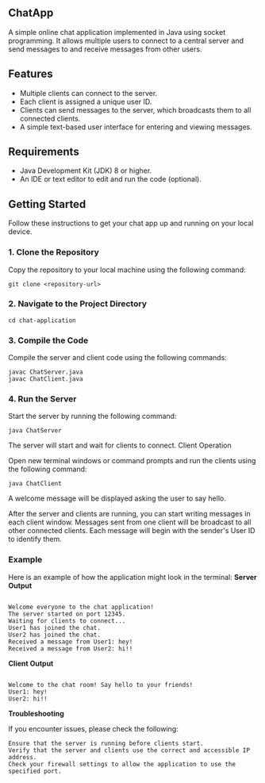 

## ChatApp

A simple online chat application implemented in Java using socket programming. It allows multiple users to connect to a central server and send messages to and receive messages from other users.

## Features
- Multiple clients can connect to the server.
- Each client is assigned a unique user ID.
- Clients can send messages to the server, which broadcasts them to all connected clients.
- A simple text-based user interface for entering and viewing messages.

## Requirements
- Java Development Kit (JDK) 8 or higher.
- An IDE or text editor to edit and run the code (optional).

## Getting Started

Follow these instructions to get your chat app up and running on your local device.

### 1. Clone the Repository

Copy the repository to your local machine using the following command:

```
git clone <repository-url>

```

### 2. Navigate to the Project Directory


```
cd chat-application
```

### 3. Compile the Code

Compile the server and client code using the following commands:


```
javac ChatServer.java
javac ChatClient.java
```

### 4. Run the Server

Start the server by running the following command:

```
java ChatServer
```

The server will start and wait for clients to connect.
Client Operation

Open new terminal windows or command prompts and run the clients using the following command:

```
java ChatClient
```
A welcome message will be displayed asking the user to say hello.

After the server and clients are running, you can start writing messages in each client window. Messages sent from one client will be broadcast to all other connected clients. Each message will begin with the sender's User ID to identify them.
### Example

Here is an example of how the application might look in the terminal:
**Server Output**

```

Welcome everyone to the chat application!
The server started on port 12345.
Waiting for clients to connect...
User1 has joined the chat.
User2 has joined the chat.
Received a message from User1: hey!
Received a message from User2: hi!!
```
**Client Output**

```

Welcome to the chat room! Say hello to your friends!
User1: hey!
User2: hi!!
```
**Troubleshooting**

If you encounter issues, please check the following:

    Ensure that the server is running before clients start.
    Verify that the server and clients use the correct and accessible IP address.
    Check your firewall settings to allow the application to use the specified port.


